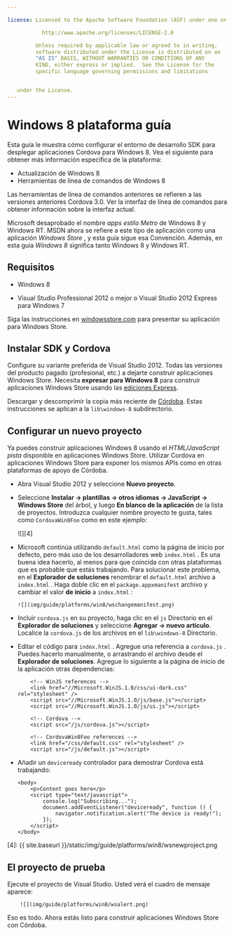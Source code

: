 ```yaml
---

license: Licensed to the Apache Software Foundation (ASF) under one or more contributor license agreements. See the NOTICE file distributed with this work for additional information regarding copyright ownership. The ASF licenses this file to you under the Apache License, Version 2.0 (the "License"); you may not use this file except in compliance with the License. You may obtain a copy of the License at

           http://www.apache.org/licenses/LICENSE-2.0

         Unless required by applicable law or agreed to in writing,
         software distributed under the License is distributed on an
         "AS IS" BASIS, WITHOUT WARRANTIES OR CONDITIONS OF ANY
         KIND, either express or implied.  See the License for the
         specific language governing permissions and limitations


   under the License.
---
```


# Windows 8 plataforma guía

Esta guía le muestra cómo configurar el entorno de desarrollo SDK para desplegar aplicaciones Cordova para Windows 8. Vea el siguiente para obtener más información específica de la plataforma:

*   Actualización de Windows 8
*   Herramientas de línea de comandos de Windows 8

Las herramientas de línea de comandos anteriores se refieren a las versiones anteriores Cordova 3.0. Ver la interfaz de línea de comandos para obtener información sobre la interfaz actual.

Microsoft desaprobado el nombre *apps estilo Metro* de Windows 8 y Windows RT. MSDN ahora se refiere a este tipo de aplicación como una aplicación *Windows Store* , y esta guía sigue esa Convención. Además, en esta guía *Windows 8* significa tanto Windows 8 y Windows RT.

## Requisitos

*   Windows 8

*   Visual Studio Professional 2012 o mejor o Visual Studio 2012 Express para Windows 7

Siga las instrucciones en [windowsstore.com][1] para presentar su aplicación para Windows Store.

 [1]: http://www.windowsstore.com/

## Instalar SDK y Cordova

Configure su variante preferida de Visual Studio 2012. Todas las versiones del producto pagado (profesional, etc.) a dejarte construir aplicaciones Windows Store. Necesita **expresar para Windows 8** para construir aplicaciones Windows Store usando las [ediciones Express][2].

 [2]: http://www.microsoft.com/visualstudio/eng/products/visual-studio-express-products

Descargar y descomprimir la copia más reciente de [Córdoba][3]. Estas instrucciones se aplican a la `lib\windows-8` subdirectorio.

 [3]: http://phonegap.com/download

## Configurar un nuevo proyecto

Ya puedes construir aplicaciones Windows 8 usando el *HTML/JavaScript pista* disponible en aplicaciones Windows Store. Utilizar Cordova en aplicaciones Windows Store para exponer los mismos APIs como en otras plataformas de apoyo de Córdoba.

*   Abra Visual Studio 2012 y seleccione **Nuevo proyecto**.

*   Seleccione **Instalar → plantillas → otros idiomas → JavaScript → Windows Store** del árbol, y luego **En blanco de la aplicación** de la lista de proyectos. Introduzca cualquier nombre proyecto te gusta, tales como `CordovaWin8Foo` como en este ejemplo:

    ![][4]

*   Microsoft continúa utilizando `default.html` como la página de inicio por defecto, pero más uso de los desarrolladores web `index.html` . Es una buena idea hacerlo, al menos para que coincida con otras plataformas que es probable que estás trabajando. Para solucionar este problema, en el **Explorador de soluciones** renombrar el `default.html` archivo a `index.html` . Haga doble clic en el `package.appxmanifest` archivo y cambiar el valor **de inicio** a `index.html` :

        ![](img/guide/platforms/win8/wschangemanifest.png)


*   Incluir `cordova.js` en su proyecto, haga clic en el `js` Directorio en el **Explorador de soluciones** y seleccione **Agregar → nuevo artículo**. Localice la `cordova.js` de los archivos en el `lib\windows-8` Directorio.

*   Editar el código para `index.html` . Agregue una referencia a `cordova.js` . Puedes hacerlo manualmente, o arrastrando el archivo desde el **Explorador de soluciones**. Agregue lo siguiente a la página de inicio de la aplicación otras dependencias:

            <!-- WinJS references -->
            <link href="//Microsoft.WinJS.1.0/css/ui-dark.css" rel="stylesheet" />
            <script src="//Microsoft.WinJS.1.0/js/base.js"></script>
            <script src="//Microsoft.WinJS.1.0/js/ui.js"></script>

            <!-- Cordova -->
            <script src="/js/cordova.js"></script>

            <!-- CordovaWin8Foo references -->
            <link href="/css/default.css" rel="stylesheet" />
            <script src="/js/default.js"></script>


*   Añadir un `deviceready` controlador para demostrar Cordova está trabajando:

        <body>
            <p>Content goes here</p>
            <script type="text/javascript">
                console.log("Subscribing...");
                document.addEventListener("deviceready", function () {
                    navigator.notification.alert("The device is ready!");
                });
            </script>
        </body>


 [4]: {{ site.baseurl }}/static/img/guide/platforms/win8/wsnewproject.png

## El proyecto de prueba

Ejecute el proyecto de Visual Studio. Usted verá el cuadro de mensaje aparece:

        ![](img/guide/platforms/win8/wsalert.png)


Eso es todo. Ahora estás listo para construir aplicaciones Windows Store con Córdoba.
